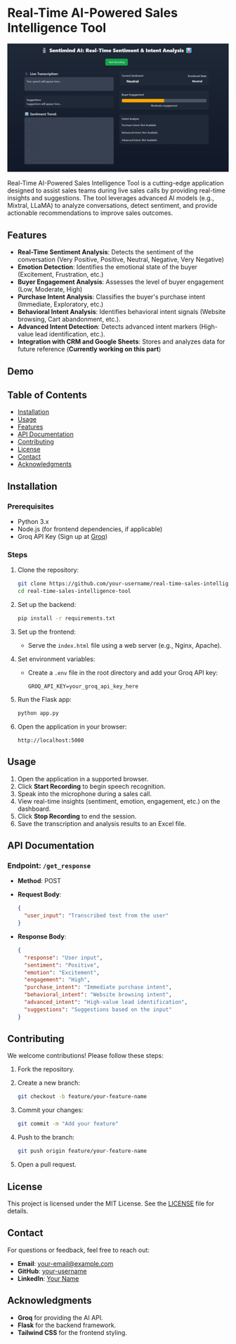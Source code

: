 # Real-Time AI-Powered Sales Intelligence Tool

![Project Banner](assets/banner.png)

Real-Time AI-Powered Sales Intelligence Tool is a cutting-edge application designed to assist sales teams during live sales calls by providing real-time insights and suggestions. The tool leverages advanced AI models (e.g., Mixtral, LLaMA) to analyze conversations, detect sentiment, and provide actionable recommendations to improve sales outcomes.

## Features

- **Real-Time Sentiment Analysis**: Detects the sentiment of the conversation (Very Positive, Positive, Neutral, Negative, Very Negative)
- **Emotion Detection**: Identifies the emotional state of the buyer (Excitement, Frustration, etc.)
- **Buyer Engagement Analysis**: Assesses the level of buyer engagement (Low, Moderate, High)
- **Purchase Intent Analysis**: Classifies the buyer's purchase intent (Immediate, Exploratory, etc.)
- **Behavioral Intent Analysis**: Identifies behavioral intent signals (Website browsing, Cart abandonment, etc.).
- **Advanced Intent Detection**: Detects advanced intent markers (High-value lead identification, etc.).
- **Integration with CRM and Google Sheets**: Stores and analyzes data for future reference (**Currently working on this part**)

## Demo

<!-- Add a GIF or video demo of your project in action -->

## Table of Contents

- [Installation](#installation)
- [Usage](#usage)
- [Features](#features)
- [API Documentation](#api-documentation)
- [Contributing](#contributing)
- [License](#license)
- [Contact](#contact)
- [Acknowledgments](#acknowledgments)

## Installation

### Prerequisites

- Python 3.x
- Node.js (for frontend dependencies, if applicable)
- Groq API Key (Sign up at [Groq](https://www.groq.com))

### Steps

1. Clone the repository:

    ```bash
    git clone https://github.com/your-username/real-time-sales-intelligence-tool.git
    cd real-time-sales-intelligence-tool
    ```

2. Set up the backend:

    ```bash
    pip install -r requirements.txt
    ```

3. Set up the frontend:

    - Serve the `index.html` file using a web server (e.g., Nginx, Apache).

4. Set environment variables:

    - Create a `.env` file in the root directory and add your Groq API key:

      ```env
      GROQ_API_KEY=your_groq_api_key_here
      ```

5. Run the Flask app:

    ```bash
    python app.py
    ```

6. Open the application in your browser:

    ```
    http://localhost:5000
    ```

## Usage

1. Open the application in a supported browser.
2. Click **Start Recording** to begin speech recognition.
3. Speak into the microphone during a sales call.
4. View real-time insights (sentiment, emotion, engagement, etc.) on the dashboard.
5. Click **Stop Recording** to end the session.
6. Save the transcription and analysis results to an Excel file.

## API Documentation

### Endpoint: `/get_response`

- **Method**: POST
- **Request Body**:

    ```json
    {
      "user_input": "Transcribed text from the user"
    }
    ```

- **Response Body**:

    ```json
    {
      "response": "User input",
      "sentiment": "Positive",
      "emotion": "Excitement",
      "engagement": "High",
      "purchase_intent": "Immediate purchase intent",
      "behavioral_intent": "Website browsing intent",
      "advanced_intent": "High-value lead identification",
      "suggestions": "Suggestions based on the input"
    }
    ```

## Contributing

We welcome contributions! Please follow these steps:

1. Fork the repository.
2. Create a new branch:

    ```bash
    git checkout -b feature/your-feature-name
    ```

3. Commit your changes:

    ```bash
    git commit -m "Add your feature"
    ```

4. Push to the branch:

    ```bash
    git push origin feature/your-feature-name
    ```

5. Open a pull request.

## License

This project is licensed under the MIT License. See the [LICENSE](./LICENSE) file for details.

## Contact

For questions or feedback, feel free to reach out:

- **Email**: your-email@example.com
- **GitHub**: [your-username](https://github.com/your-username)
- **LinkedIn**: [Your Name](https://www.linkedin.com/in/your-name)

## Acknowledgments

- **Groq** for providing the AI API.
- **Flask** for the backend framework.
- **Tailwind CSS** for the frontend styling.
